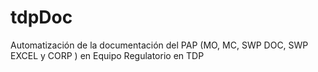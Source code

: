 # tdpDoc
Automatización de la documentación del PAP (MO, MC, SWP DOC, SWP EXCEL y CORP ) en Equipo Regulatorio en TDP
